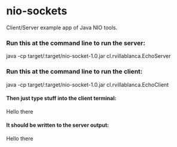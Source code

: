 nio-sockets
===========

Client/Server example app of Java NIO tools.

### Run this at the command line to run the server:

java -cp target/:target/nio-socket-1.0.jar cl.rvillablanca.EchoServer

### Run this at the command line to run the client:

java -cp target/:target/nio-socket-1.0.jar cl.rvillablanca.EchoClient

#### Then just type stuff into the client terminal:

Hello there

#### It should be written to the server output:

Hello there
